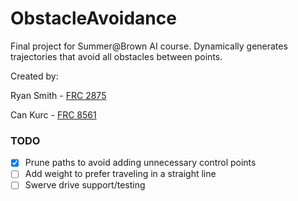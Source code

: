 # ObstacleAvoidance

Final project for Summer@Brown AI course. Dynamically generates trajectories that avoid all obstacles between points.

Created by:

Ryan Smith - [FRC 2875](https://www.thebluealliance.com/team/2875)

Can Kurc - [FRC 8561](https://www.thebluealliance.com/team/8561)

### TODO

- [X] Prune paths to avoid adding unnecessary control points
- [ ] Add weight to prefer traveling in a straight line
- [ ] Swerve drive support/testing